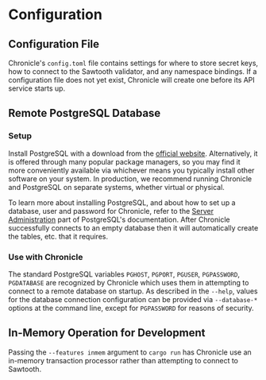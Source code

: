 # Configuration

## Configuration File

Chronicle's `config.toml` file contains settings for where to store secret
keys, how to connect to the Sawtooth validator, and any namespace bindings. If
a configuration file does not yet exist, Chronicle will create one before its
API service starts up.

## Remote PostgreSQL Database

### Setup

Install PostgreSQL with a download from the
[official website](https://www.postgresql.org/).
Alternatively, it is offered through many popular package managers, so you may
find it more conveniently available via whichever means you typically install
other software on your system. In production, we recommend running Chronicle
and PostgreSQL on separate systems, whether virtual or physical.

To learn more about installing PostgreSQL, and about how to set up a database,
user and password for Chronicle, refer to the
[Server Administration](https://www.postgresql.org/docs/current/admin.html)
part of PostgreSQL's documentation. After Chronicle successfully connects to
an empty database then it will automatically create the tables, etc. that it
requires.

### Use with Chronicle

The standard PostgreSQL variables `PGHOST`, `PGPORT`, `PGUSER`, `PGPASSWORD`,
`PGDATABASE` are recognized by Chronicle which uses them in attempting to
connect to a remote database on startup. As described in the `--help`,
values for the database connection configuration can be provided via
`--database-*` options at the command line, except for `PGPASSWORD` for
reasons of security.

## In-Memory Operation for Development

Passing the `--features inmem` argument to `cargo run` has Chronicle use an
in-memory transaction processor rather than attempting to connect to Sawtooth.
